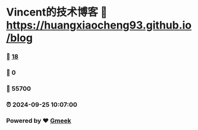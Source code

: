 # Vincent的技术博客 :link: https://huangxiaocheng93.github.io/blog 
### :page_facing_up: [18](https://huangxiaocheng93.github.io/blog/tag.html) 
### :speech_balloon: 0 
### :hibiscus: 55700 
### :alarm_clock: 2024-09-25 10:07:00 
### Powered by :heart: [Gmeek](https://github.com/Meekdai/Gmeek)
